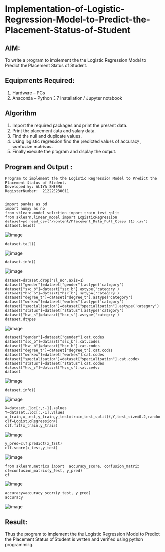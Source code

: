 # Implementation-of-Logistic-Regression-Model-to-Predict-the-Placement-Status-of-Student

## AIM:
To write a program to implement the the Logistic Regression Model to Predict the Placement Status of Student.

## Equipments Required:
1. Hardware – PCs
2. Anaconda – Python 3.7 Installation / Jupyter notebook

## Algorithm
1. Import the required packages and print the present data.
2. Print the placement data and salary data.
3. Find the null and duplicate values.
4. Using logistic regression find the predicted values of accuracy , confusion matrices.
5. Finally execute the program and display the output.

## Program and Output :
```
Program to implement the the Logistic Regression Model to Predict the Placement Status of Student.
Developed by: ALIYA SHEEMA
RegisterNumber:  212223230011


import pandas as pd
import numpy as np
from sklearn.model_selection import train_test_split
from sklearn.linear_model import LogisticRegression
dataset=pd.read_csv("/content/Placement_Data_Full_Class (1).csv")
dataset.head()
```

![image](https://github.com/user-attachments/assets/7277661a-586a-4ed7-9b64-a82b14d06893)

```
dataset.tail()
```

![image](https://github.com/user-attachments/assets/3c9ccf92-3c27-4988-9161-73790f57303d)

```
dataset.info()
```

![image](https://github.com/user-attachments/assets/110c98ae-1ae0-4060-b9dd-83a59a3aca99)

```
dataset=dataset.drop('sl_no',axis=1)
dataset["gender"]=dataset["gender"].astype('category')
dataset["ssc_b"]=dataset["ssc_b"].astype('category')
dataset["hsc_b"]=dataset["hsc_b"].astype('category')
dataset["degree_t"]=dataset["degree_t"].astype('category')
dataset["workex"]=dataset["workex"].astype('category')
dataset["specialisation"]=dataset["specialisation"].astype('category')
dataset["status"]=dataset["status"].astype('category')
dataset["hsc_s"]=dataset["hsc_s"].astype('category')
dataset.dtypes
```

![image](https://github.com/user-attachments/assets/12ef78bf-cb81-49ba-bd92-550a15e20b60)

```
dataset["gender"]=dataset["gender"].cat.codes
dataset["ssc_b"]=dataset["ssc_b"].cat.codes
dataset["hsc_b"]=dataset["hsc_b"].cat.codes
dataset["degree_t"]=dataset["degree_t"].cat.codes
dataset["workex"]=dataset["workex"].cat.codes
dataset["specialisation"]=dataset["specialisation"].cat.codes
dataset["status"]=dataset["status"].cat.codes
dataset["hsc_s"]=dataset["hsc_s"].cat.codes
dataset
```

![image](https://github.com/user-attachments/assets/c3031c7b-8e77-44f1-ad87-a7a6d0a5cefa)

```
dataset.info()
```

![image](https://github.com/user-attachments/assets/84dfc75d-905c-4dbb-87b6-7f34782feeaa)

```
X=dataset.iloc[:,:-1].values
Y=dataset.iloc[:,-1].values
x_train,x_test,y_train,y_test=train_test_split(X,Y,test_size=0.2,random_state=1)
clf=LogisticRegression()
clf.fit(x_train,y_train)
```

![image](https://github.com/user-attachments/assets/cb4f837d-fd8a-4ffb-9bb1-3416fc7afc48)

```
y_pred=clf.predict(x_test)
clf.score(x_test,y_test)
```

![image](https://github.com/user-attachments/assets/a1f749a3-a11c-4584-bdcc-c780e78ea191)

```
from sklearn.metrics import  accuracy_score, confusion_matrix
cf=confusion_matrix(y_test, y_pred)
cf
```

![image](https://github.com/user-attachments/assets/06290a0d-da79-4b7c-bf2d-fb7a3634e858)

```
accuracy=accuracy_score(y_test, y_pred)
accuracy
```

![image](https://github.com/user-attachments/assets/6e4bac3b-bcdf-4e73-8cd4-bfe49fb022ac)

## Result:
Thus the program to implement the the Logistic Regression Model to Predict the Placement Status of Student is written and verified using python programming.
